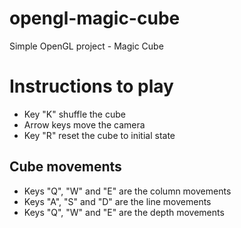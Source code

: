 # opengl-magic-cube
Simple OpenGL project - Magic Cube

# Instructions to play
- Key "K" shuffle the cube
- Arrow keys move the camera
- Key "R" reset the cube to initial state
## Cube movements
- Keys "Q", "W" and "E" are the column movements
- Keys "A", "S" and "D" are the line movements
- Keys "Q", "W" and "E" are the depth movements
